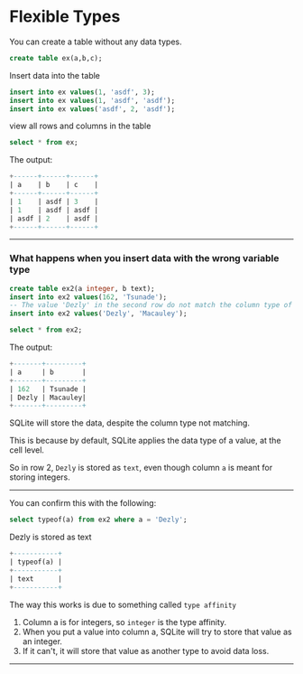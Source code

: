 # Flexible Types

You can create a table without any data types.
```sql
create table ex(a,b,c);
```

Insert data into the table
```sql
insert into ex values(1, 'asdf', 3);
insert into ex values(1, 'asdf', 'asdf');
insert into ex values('asdf', 2, 'asdf');
```

view all rows and columns in the table
```sql
select * from ex;
```

The output:
```sql
+------+------+------+
| a    | b    | c    |
+------+------+------+
| 1    | asdf | 3    |
| 1    | asdf | asdf |
| asdf | 2    | asdf |
+------+------+------+
```
_______________________________________________________________________________
### What happens when you insert data with the wrong variable type

```sql
create table ex2(a integer, b text);
insert into ex2 values(162, 'Tsunade');
-- The value 'Dezly' in the second row do not match the column type of integer
insert into ex2 values('Dezly', 'Macauley');
```

```sql
select * from ex2;
```

The output:
```sql
+-------+---------+
| a     | b       |
+-------+---------+
| 162   | Tsunade |
| Dezly | Macauley|
+-------+---------+
```

SQLite will store the data, despite the column type not matching.

This is because by default, SQLite applies the data type of a value, at
the cell level.

So in row 2, `Dezly` is stored as `text`,
even though column `a` is meant for storing integers.

_______________________________________________________________________________
You can confirm this with the following:

```sql
select typeof(a) from ex2 where a = 'Dezly';
```

Dezly is stored as text
```sql
+-----------+
| typeof(a) |
+-----------+
| text      |
+-----------+
```

The way this works is due to something called `type affinity`

1. Column a is for integers, so `integer` is the type affinity.
2. When you put a value into column a, SQLite will try to store that value
as an integer.
3. If it can't, it will store that value as another type to avoid data loss.

_______________________________________________________________________________
